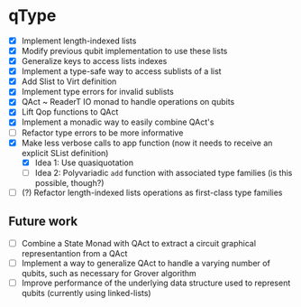 # qType

- [x] Implement length-indexed lists
- [x] Modify previous qubit implementation to use these lists
- [x] Generalize keys to access lists indexes
- [x] Implement a type-safe way to access sublists of a list
- [x] Add Slist to Virt definition
- [x] Implement type errors for invalid sublists
- [x] QAct ~ ReaderT IO monad to handle operations on qubits
- [x] Lift Qop functions to QAct
- [x] Implement a monadic way to easily combine QAct's
- [ ] Refactor type errors to be more informative
- [x] Make less verbose calls to app function (now it needs to receive an explicit SList definition)
  - [x] Idea 1: Use quasiquotation
  - [ ] Idea 2: Polyvariadic `add` function with associated type families (is this possible, though?)
- [ ] (?) Refactor length-indexed lists operations as first-class type families

## Future work

- [ ] Combine a State Monad with QAct to extract a circuit graphical representantion from a QAct
- [ ] Implement a way to generalize QAct to handle a varying number of qubits, such as necessary for Grover algorithm
- [ ] Improve performance of the underlying data structure used to represent qubits (currently using linked-lists)